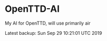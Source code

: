 # OpenTTD-AI
My AI for OpenTTD, will use primarily air

Latest backup: Sun Sep 29 10:21:01 UTC 2019
